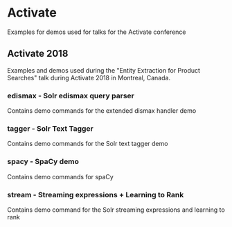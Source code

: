 # Activate
Examples for demos used for talks for the Activate conference

## Activate 2018
Examples and demos used during the "Entity Extraction for Product Searches" talk during Activate 2018 in Montreal, Canada.

### edismax - Solr edismax query parser
Contains demo commands for the extended dismax handler demo

### tagger - Solr Text Tagger
Contains demo commands for the Solr text tagger demo

### spacy - SpaCy demo
Contains demo commands for spaCy 

### stream - Streaming expressions + Learning to Rank
Contains demo command for the Solr streaming expressions and learning to rank
